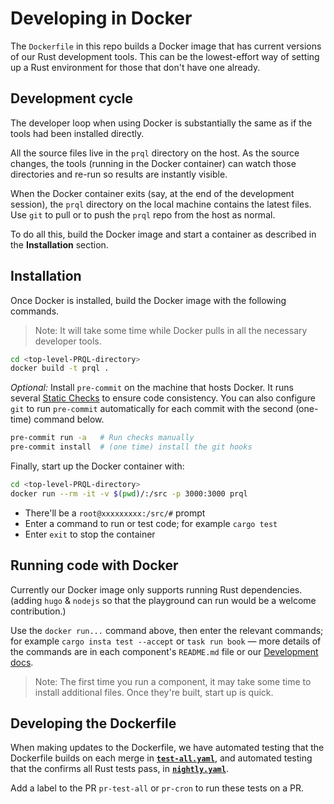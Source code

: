 # Developing in Docker

The `Dockerfile` in this repo builds a Docker image that has current versions of
our Rust development tools. This can be the lowest-effort way of setting up a
Rust environment for those that don't have one already.

## Development cycle

The developer loop when using Docker is substantially the same as if the tools
had been installed directly.

All the source files live in the `prql` directory on the host. As the source
changes, the tools (running in the Docker container) can watch those directories
and re-run so results are instantly visible.

When the Docker container exits (say, at the end of the development session),
the `prql` directory on the local machine contains the latest files. Use `git`
to pull or to push the `prql` repo from the host as normal.

To do all this, build the Docker image and start a container as described in the
**Installation** section.

## Installation

Once Docker is installed, build the Docker image with the following commands.

> Note: It will take some time while Docker pulls in all the necessary developer
> tools.

```bash
cd <top-level-PRQL-directory>
docker build -t prql .
```

_Optional:_ Install `pre-commit` on the machine that hosts Docker. It runs
several [Static Checks](./development.md#tests) to ensure code consistency. You
can also configure `git` to run `pre-commit` automatically for each commit with
the second (one-time) command below.

```bash
pre-commit run -a   # Run checks manually
pre-commit install  # (one time) install the git hooks
```

Finally, start up the Docker container with:

```bash
cd <top-level-PRQL-directory>
docker run --rm -it -v $(pwd)/:/src -p 3000:3000 prql
```

- There'll be a `root@xxxxxxxxx:/src/#` prompt
- Enter a command to run or test code; for example `cargo test`
- Enter `exit` to stop the container

## Running code with Docker

Currently our Docker image only supports running Rust dependencies. (adding
`hugo` & `nodejs` so that the playground can run would be a welcome
contribution.)

Use the `docker run...` command above, then enter the relevant commands; for
example `cargo insta test --accept` or `task run book` — more details of the
commands are in each component's `README.md` file or our
[Development docs](./development.md).

> Note: The first time you run a component, it may take some time to install
> additional files. Once they're built, start up is quick.

<!-- Currently these aren't supported in docker — see notes in Dockerfile -->

<!-- **Playground:** Use the command above, then enter:

```bash
cd playground
npm install # first time only
npm start
```

**Language Book:** Use the command above, then enter these commands.
(The first time you run this, the container will compile many files.)

```bash
cd book
mdbook serve -n 0.0.0.0 -p 3000
```

**Website:** Use the command above, then enter:

```bash
cd website
hugo server --bind 0.0.0.0 -p 3000
``` -->

## Developing the Dockerfile

When making updates to the Dockerfile, we have automated testing that the
Dockerfile builds on each merge in
[**`test-all.yaml`**](https://github.com/PRQL/prql/blob/main/.github/workflows/test-all.yaml),
and automated testing that the confirms all Rust tests pass, in
[**`nightly.yaml`**](https://github.com/PRQL/prql/blob/main/.github/workflows/nightly.yaml).

Add a label to the PR `pr-test-all` or `pr-cron` to run these tests on a PR.
